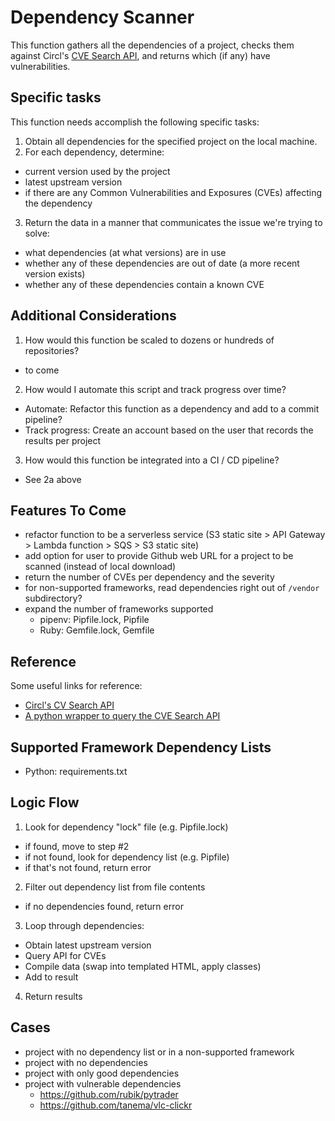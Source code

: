 Dependency Scanner
==================

This function gathers all the dependencies of a project, checks them against Circl's [CVE Search API](https://www.circl.lu/services/cve-search/#public-web-api-of-cve-search), and returns which (if any) have vulnerabilities.

Specific tasks
--------------

This function needs accomplish the following specific tasks:

 1. Obtain all dependencies for the specified project on the local machine.
 2. For each dependency, determine:
  * current version used by the project
  * latest upstream version
  * if there are any Common Vulnerabilities and Exposures (CVEs) affecting the dependency
 3. Return the data in a manner that communicates the issue we're trying to solve:
  * what dependencies (at what versions) are in use
  * whether any of these dependencies are out of date (a more recent version exists)
  * whether any of these dependencies contain a known CVE
  
Additional Considerations
-------------------------

 1. How would this function be scaled to dozens or hundreds of repositories?
  * to come
 2. How would I automate this script and track progress over time?
  * Automate: Refactor this function as a dependency and add to a commit pipeline?
  * Track progress: Create an account based on the user that records the results per project
 3. How would this function be integrated into a CI / CD pipeline?
  * See 2a above

Features To Come
----------------

 * refactor function to be a serverless service (S3 static site > API Gateway > Lambda function > SQS > S3 static site)
 * add option for user to provide Github web URL for a project to be scanned (instead of local download)
 * return the number of CVEs per dependency and the severity
 * for non-supported frameworks, read dependencies right out of `/vendor` subdirectory?
 * expand the number of frameworks supported
   * pipenv: Pipfile.lock, Pipfile
   * Ruby: Gemfile.lock, Gemfile

Reference
---------

Some useful links for reference:

 * [Circl's CV Search API](https://www.circl.lu/services/cve-search/#public-web-api-of-cve-search)
 * [A python wrapper to query the CVE Search API](https://github.com/znb/Scripts/blob/7f22a727073ba1185e06b9ef42475f33279c645e/Security/cve-search.py)
 
 
Supported Framework Dependency Lists
--------------------------

 * Python: requirements.txt

Logic Flow
----------

 1. Look for dependency "lock" file (e.g. Pipfile.lock)
  * if found, move to step #2
  * if not found, look for dependency list (e.g. Pipfile)
  * if that's not found, return error
 2. Filter out dependency list from file contents
  * if no dependencies found, return error
 3. Loop through dependencies:
  * Obtain latest upstream version
  * Query API for CVEs
  * Compile data (swap into templated HTML, apply classes)
  * Add to result
 4. Return results
 
Cases
-----
 
 * project with no dependency list or in a non-supported framework
 * project with no dependencies
 * project with only good dependencies
 * project with vulnerable dependencies
   * https://github.com/rubik/pytrader
   * https://github.com/tanema/vlc-clickr